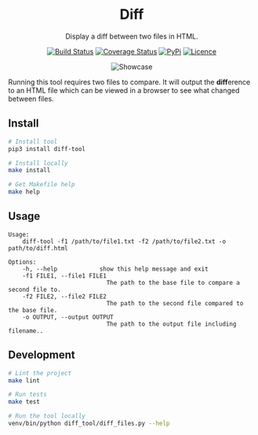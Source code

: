 <div align="center">

# Diff

Display a diff between two files in HTML.

[![Build Status](https://github.com/Justintime50/diff-tool/workflows/build/badge.svg)](https://github.com/Justintime50/diff-tool/actions)
[![Coverage Status](https://coveralls.io/repos/github/Justintime50/diff-tool/badge.svg?branch=main)](https://coveralls.io/github/Justintime50/diff-tool?branch=main)
[![PyPi](https://img.shields.io/pypi/v/diff-tool)](https://pypi.org/project/diff-tool)
[![Licence](https://img.shields.io/github/license/justintime50/diff-tool)](https://opensource.org/licenses/mit-license.php)

<img src="assets/showcase.png" alt="Showcase">

</div>

Running this tool requires two files to compare. It will output the **diff**erence to an HTML file which can be viewed in a browser to see what changed between files.

## Install

```bash
# Install tool
pip3 install diff-tool

# Install locally
make install

# Get Makefile help
make help
```

## Usage

```
Usage:
    diff-tool -f1 /path/to/file1.txt -f2 /path/to/file2.txt -o path/to/diff.html

Options:
    -h, --help            show this help message and exit
    -f1 FILE1, --file1 FILE1
                            The path to the base file to compare a second file to.
    -f2 FILE2, --file2 FILE2
                            The path to the second file compared to the base file.
    -o OUTPUT, --output OUTPUT
                            The path to the output file including filename..
```

## Development

```bash
# Lint the project
make lint

# Run tests
make test

# Run the tool locally
venv/bin/python diff_tool/diff_files.py --help
```
